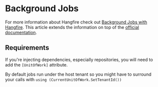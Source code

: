 # Background Jobs

For more information about Hangfire check out [Background Jobs with Hangfire](https://aspnetboilerplate.com/Pages/Documents/Hangfire-Integration). This article extends the information on top of the [official documentation](https://aspnetboilerplate.com/Pages/Documents/Background-Jobs-And-Workers).

## Requirements

If you're injecting dependencies, especially repositories, you will need to add the ```[UnitOfWork]``` attribute.

By default jobs run under the host tenant so you might have to surround your calls with ```using (CurrentUnitOfWork.SetTenantId())```